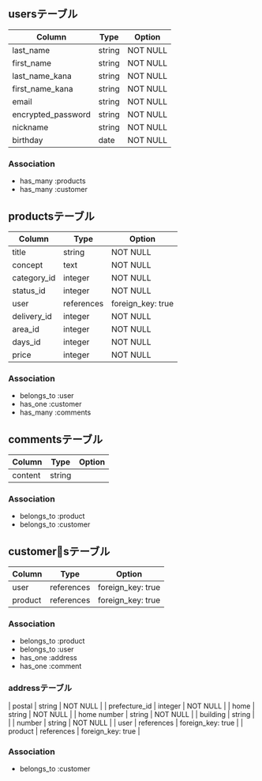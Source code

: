 ## usersテーブル

| Column             | Type   | Option   |
| ------------------ | ------ | -------- |
| last_name          | string | NOT NULL |
| first_name         | string | NOT NULL |
| last_name_kana     | string | NOT NULL |
| first_name_kana    | string | NOT NULL |
| email              | string | NOT NULL |
| encrypted_password | string | NOT NULL |
| nickname           | string | NOT NULL |
| birthday           | date   | NOT NULL |

### Association
 - has_many :products
 - has_many :customer

 ## productsテーブル

| Column      | Type       | Option            |
| ----------- | ---------- | ----------------- |
| title       | string     | NOT NULL          |
| concept     | text       | NOT NULL          |
| category_id | integer    | NOT NULL          |
| status_id   | integer    | NOT NULL          |
| user        | references | foreign_key: true |
| delivery_id | integer    | NOT NULL          |
| area_id     | integer    | NOT NULL          |
| days_id     | integer    | NOT NULL          |
| price       | integer    | NOT NULL          |

### Association
 - belongs_to :user
 - has_one :customer
 - has_many :comments

## commentsテーブル
| Column  | Type       | Option   |
| ------- | ---------- | -------- |
| content | string     |          |

### Association
 - belongs_to :product
 - belongs_to :customer

## customersテーブル

| Column        | Type       | Option            |
| ------------- | ---------- | ----------------- |
| user          | references | foreign_key: true |
| product       | references | foreign_key: true |

### Association
 - belongs_to :product
 - belongs_to :user
 - has_one :address
 - has_one :comment


### addressテーブル
| postal        | string     | NOT NULL          |
| prefecture_id | integer    | NOT NULL          |
| home          | string     | NOT NULL          |
| home number   | string     | NOT NULL          |
| building      | string     |                   |
| number        | string     | NOT NULL          |
| user          | references | foreign_key: true |
| product       | references | foreign_key: true |

### Association
 - belongs_to :customer